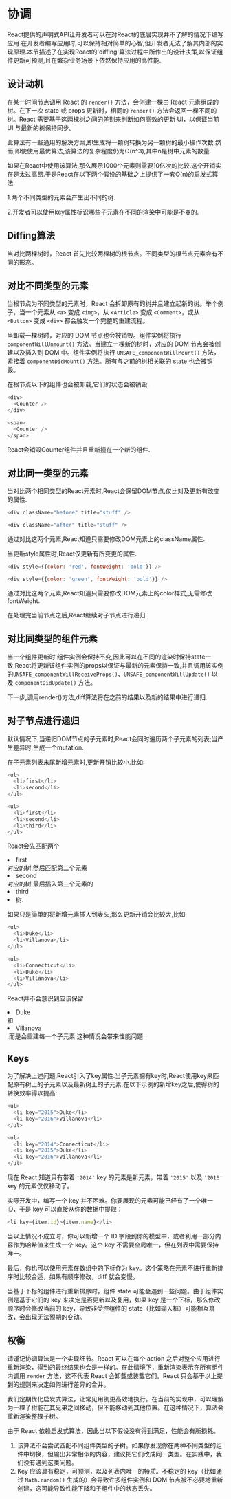 # 协调

React提供的声明式API让开发者可以在对React的底层实现并不了解的情况下编写应用.在开发者编写应用时,可以保持相对简单的心智,但开发者无法了解其内部的实现原理.本节描述了在实现React的'diffing'算法过程中所作出的设计决策,以保证组件更新可预测,且在繁杂业务场景下依然保持应用的高性能.

## 设计动机

在某一时间节点调用 React 的 `render()` 方法，会创建一棵由 React 元素组成的树。在下一次 state 或 props 更新时，相同的 `render()` 方法会返回一棵不同的树。React 需要基于这两棵树之间的差别来判断如何高效的更新 UI，以保证当前 UI 与最新的树保持同步。 

此算法有一些通用的解决方案,即生成将一颗树转换为另一颗树的最小操作次数.然而,即使使用最优算法,该算法的复杂程度仍为O(n^3),其中n是树中元素的数量.

如果在React中使用该算法,那么展示1000个元素则需要10亿次的比较.这个开销实在是太过高昂.于是React在以下两个假设的基础之上提供了一套O(n)的启发式算法.

1.两个不同类型的元素会产生出不同的树.

2.开发者可以使用key属性标识哪些子元素在不同的渲染中可能是不变的.

## Diffing算法

当对比两棵树时，React 首先比较两棵树的根节点。不同类型的根节点元素会有不同的形态。

## 对比不同类型的元素

当根节点为不同类型的元素时，React 会拆卸原有的树并且建立起新的树。举个例子，当一个元素从 `<a>` 变成 `<img>`，从 `<Article>` 变成 `<Comment>`，或从 `<Button>` 变成 `<div>` 都会触发一个完整的重建流程。

当卸载一棵树时，对应的 DOM 节点也会被销毁。组件实例将执行 `componentWillUnmount()` 方法。当建立一棵新的树时，对应的 DOM 节点会被创建以及插入到 DOM 中。组件实例将执行 `UNSAFE_componentWillMount()` 方法，紧接着 `componentDidMount()` 方法。所有与之前的树相关联的 state 也会被销毁。

在根节点以下的组件也会被卸载,它们的状态会被销毁.

```js
<div>
  <Counter />
</div>

<span>
  <Counter />
</span>
```

React会销毁Counter组件并且重新撞在一个新的组件.

## 对比同一类型的元素

当对比两个相同类型的React元素时,React会保留DOM节点,仅比对及更新有改变的属性.

```js
<div className="before" title="stuff" />

<div className="after" title="stuff" />
```

通过对比这两个元素,React知道只需要修改DOM元素上的className属性.

当更新style属性时,React仅更新有所变更的属性.

```js
<div style={{color: 'red', fontWeight: 'bold'}} />

<div style={{color: 'green', fontWeight: 'bold'}} />
```

通过对比这两个元素,React知道只需要修改DOM元素上的color样式,无需修改fontWeight.

在处理完当前节点之后,React继续对子节点进行递归.

## 对比同类型的组件元素

当一个组件更新时,组件实例会保持不变,因此可以在不同的渲染时保持state一致.React将更新该组件实例的props以保证与最新的元素保持一致,并且调用该实例的`UNSAFE_componentWillReceiveProps()`、`UNSAFE_componentWillUpdate()` 以及 `componentDidUpdate()` 方法。 

下一步,调用render()方法,diff算法将在之前的结果以及新的结果中进行递归.

## 对子节点进行递归

默认情况下,当递归DOM节点的子元素时,React会同时遍历两个子元素的列表;当产生差异时,生成一个mutation.

在子元素列表末尾新增元素时,更新开销比较小.比如:

```js
<ul>
  <li>first</li>
  <li>second</li>
</ul>

<ul>
  <li>first</li>
  <li>second</li>
  <li>third</li>
</ul>
```

React会先匹配两个<li>first</li>对应的树,然后匹配第二个元素<li>second</li>对应的树,最后插入第三个元素的<li>third<li/>树.

如果只是简单的将新增元素插入到表头,那么更新开销会比较大,比如:

```js
<ul>
  <li>Duke</li>
  <li>Villanova</li>
</ul>

<ul>
  <li>Connecticut</li>
  <li>Duke</li>
  <li>Villanova</li>
</ul>
```

React并不会意识到应该保留<li>Duke</li>和<li>Villanova</li>,而是会重建每一个子元素.这种情况会带来性能问题.

## Keys

为了解决上述问题,React引入了key属性.当子元素拥有key时,React使用key来匹配原有树上的子元素以及最新树上的子元素.在以下示例的新增key之后,使得树的转换效率得以提高:

```js
<ul>
  <li key="2015">Duke</li>
  <li key="2016">Villanova</li>
</ul>

<ul>
  <li key="2014">Connecticut</li>
  <li key="2015">Duke</li>
  <li key="2016">Villanova</li>
</ul>
```

现在 React 知道只有带着 `'2014'` key 的元素是新元素，带着 `'2015'` 以及 `'2016'` key 的元素仅仅移动了。

实际开发中，编写一个 key 并不困难。你要展现的元素可能已经有了一个唯一 ID，于是 key 可以直接从你的数据中提取：

```js
<li key={item.id}>{item.name}</li>
```

当以上情况不成立时，你可以新增一个 ID 字段到你的模型中，或者利用一部分内容作为哈希值来生成一个 key。这个 key 不需要全局唯一，但在列表中需要保持唯一。 

最后，你也可以使用元素在数组中的下标作为 key。这个策略在元素不进行重新排序时比较合适，如果有顺序修改，diff 就会变慢。 

当基于下标的组件进行重新排序时，组件 state 可能会遇到一些问题。由于组件实例是基于它们的 key 来决定是否更新以及复用，如果 key 是一个下标，那么修改顺序时会修改当前的 key，导致非受控组件的 state（比如输入框）可能相互篡改，会出现无法预期的变动。 

## 权衡

请谨记协调算法是一个实现细节。React 可以在每个 action 之后对整个应用进行重新渲染，得到的最终结果也会是一样的。在此情境下，重新渲染表示在所有组件内调用 `render` 方法，这不代表 React 会卸载或装载它们。React 只会基于以上提到的规则来决定如何进行差异的合并。

我们定期优化启发式算法，让常见用例更高效地执行。在当前的实现中，可以理解为一棵子树能在其兄弟之间移动，但不能移动到其他位置。在这种情况下，算法会重新渲染整棵子树。

由于 React 依赖启发式算法，因此当以下假设没有得到满足，性能会有所损耗。

1. 该算法不会尝试匹配不同组件类型的子树。如果你发现你在两种不同类型的组件中切换，但输出非常相似的内容，建议把它们改成同一类型。在实践中，我们没有遇到这类问题。
2. Key 应该具有稳定，可预测，以及列表内唯一的特质。不稳定的 key（比如通过 `Math.random()` 生成的）会导致许多组件实例和 DOM 节点被不必要地重新创建，这可能导致性能下降和子组件中的状态丢失。